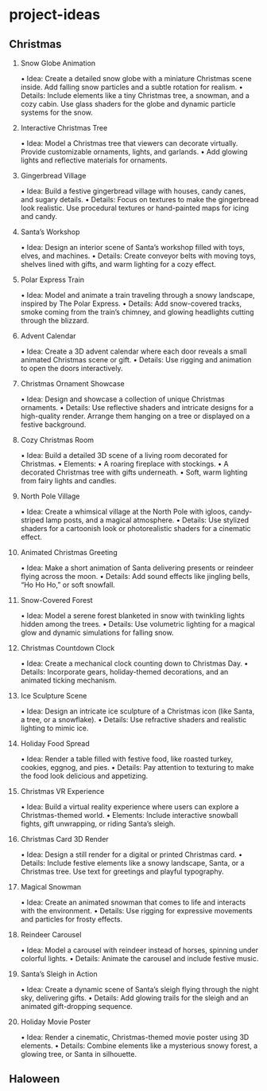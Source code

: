 # project-ideas

## Christmas

1. Snow Globe Animation

	•	Idea: Create a detailed snow globe with a miniature Christmas scene inside. Add falling snow particles and a subtle rotation for realism.
	•	Details: Include elements like a tiny Christmas tree, a snowman, and a cozy cabin. Use glass shaders for the globe and dynamic particle systems for the snow.

2. Interactive Christmas Tree

	•	Idea: Model a Christmas tree that viewers can decorate virtually. Provide customizable ornaments, lights, and garlands.
	•	Add glowing lights and reflective materials for ornaments.

3. Gingerbread Village

	•	Idea: Build a festive gingerbread village with houses, candy canes, and sugary details.
	•	Details: Focus on textures to make the gingerbread look realistic. Use procedural textures or hand-painted maps for icing and candy.

4. Santa’s Workshop

	•	Idea: Design an interior scene of Santa’s workshop filled with toys, elves, and machines.
	•	Details: Create conveyor belts with moving toys, shelves lined with gifts, and warm lighting for a cozy effect.

5. Polar Express Train

	•	Idea: Model and animate a train traveling through a snowy landscape, inspired by The Polar Express.
	•	Details: Add snow-covered tracks, smoke coming from the train’s chimney, and glowing headlights cutting through the blizzard.

6. Advent Calendar

	•	Idea: Create a 3D advent calendar where each door reveals a small animated Christmas scene or gift.
	•	Details: Use rigging and animation to open the doors interactively.

7. Christmas Ornament Showcase

	•	Idea: Design and showcase a collection of unique Christmas ornaments.
	•	Details: Use reflective shaders and intricate designs for a high-quality render. Arrange them hanging on a tree or displayed on a festive background.

8. Cozy Christmas Room

	•	Idea: Build a detailed 3D scene of a living room decorated for Christmas.
	•	Elements:
	•	A roaring fireplace with stockings.
	•	A decorated Christmas tree with gifts underneath.
	•	Soft, warm lighting from fairy lights and candles.

9. North Pole Village

	•	Idea: Create a whimsical village at the North Pole with igloos, candy-striped lamp posts, and a magical atmosphere.
	•	Details: Use stylized shaders for a cartoonish look or photorealistic shaders for a cinematic effect.

10. Animated Christmas Greeting

	•	Idea: Make a short animation of Santa delivering presents or reindeer flying across the moon.
	•	Details: Add sound effects like jingling bells, “Ho Ho Ho,” or soft snowfall.

11. Snow-Covered Forest

	•	Idea: Model a serene forest blanketed in snow with twinkling lights hidden among the trees.
	•	Details: Use volumetric lighting for a magical glow and dynamic simulations for falling snow.

12. Christmas Countdown Clock

	•	Idea: Create a mechanical clock counting down to Christmas Day.
	•	Details: Incorporate gears, holiday-themed decorations, and an animated ticking mechanism.

13. Ice Sculpture Scene

	•	Idea: Design an intricate ice sculpture of a Christmas icon (like Santa, a tree, or a snowflake).
	•	Details: Use refractive shaders and realistic lighting to mimic ice.

14. Holiday Food Spread

	•	Idea: Render a table filled with festive food, like roasted turkey, cookies, eggnog, and pies.
	•	Details: Pay attention to texturing to make the food look delicious and appetizing.

15. Christmas VR Experience

	•	Idea: Build a virtual reality experience where users can explore a Christmas-themed world.
	•	Elements: Include interactive snowball fights, gift unwrapping, or riding Santa’s sleigh.

16. Christmas Card 3D Render

	•	Idea: Design a still render for a digital or printed Christmas card.
	•	Details: Include festive elements like a snowy landscape, Santa, or a Christmas tree. Use text for greetings and playful typography.

17. Magical Snowman

	•	Idea: Create an animated snowman that comes to life and interacts with the environment.
	•	Details: Use rigging for expressive movements and particles for frosty effects.

18. Reindeer Carousel

	•	Idea: Model a carousel with reindeer instead of horses, spinning under colorful lights.
	•	Details: Animate the carousel and include festive music.

19. Santa’s Sleigh in Action

	•	Idea: Create a dynamic scene of Santa’s sleigh flying through the night sky, delivering gifts.
	•	Details: Add glowing trails for the sleigh and an animated gift-dropping sequence.

20. Holiday Movie Poster

	•	Idea: Render a cinematic, Christmas-themed movie poster using 3D elements.
	•	Details: Combine elements like a mysterious snowy forest, a glowing tree, or Santa in silhouette.

## Haloween




